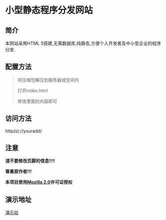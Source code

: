 # 小型静态程序分发网站

## 简介

本网站采用HTML 5搭建,无需数据库,纯静态,方便个人开发者及中小型企业的程序分发.

## 配置方法

> 将压缩包解压到服务器或空间内
>
> 打开index.html
>
> 修改里面的内容即可
>
## 访问方法

http(s)://youradd/

## 注意

**请不要修改页脚的信息!!!!**

**尊重原作者!!!**

**本项目使用[Mozilla 2.0](https://www.mozilla.org/en-US/MPL/)许可证授权**
## 演示地址

[演示站](https://hqqr.lucloud.top)
